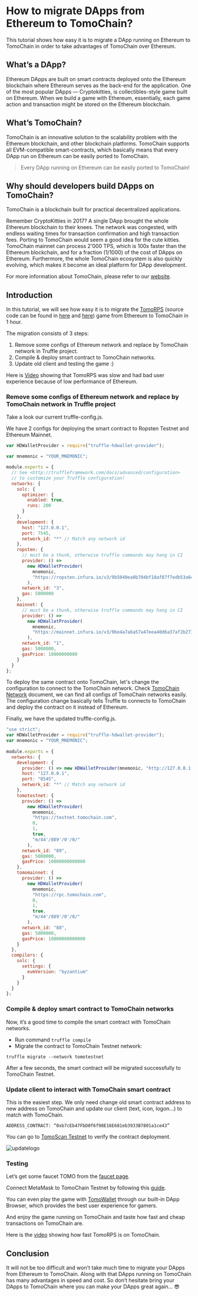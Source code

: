 # How to migrate DApps from Ethereum to TomoChain?

This tutorial shows how easy it is to migrate a DApp running on Ethereum to TomoChain 
in order to take advantages of TomoChain over Ethereum.

## What’s a DApp?

Ethereum DApps are built on smart contracts deployed onto the Ethereum blockchain where Ethereum serves as the back-end for the application.
One of the most popular DApps — Cryptokitties, is collectibles-style game built on Ethereum. 
When we build a game with Ethereum, essentially, each game action and transaction might be stored on the Ethereum blockchain.

## What’s TomoChain?
TomoChain is an innovative solution to the scalability problem with the Ethereum blockchain, and other blockchain platforms. 
TomoChain supports all EVM-compatible smart-contracts, which basically means that every DApp run on Ethereum
can be easily ported to TomoChain. 

> Every DApp running on Ethereum can be easily ported to TomoChain!

## Why should developers build DApps on TomoChain?

TomoChain is a blockchain built for practical decentralized applications.

Remember CryptoKitties in 2017? A single DApp brought the whole Ethereum blockchain to their knees. 
The network was congested, with endless waiting times for transaction confirmation and high transaction fees. 
Porting to TomoChain would seem a good idea for the cute kitties.
TomoChain mainnet can process 2'000 TPS, which is 100x faster than the Ethereum blockchain, and for a fraction (1/1000) of the cost of DApps on Ethereum. 
Furthermore, the whole TomoChain ecosystem is also quickly evolving, which makes it become an ideal platform for DApp development. 

For more information about TomoChain, please refer to our [website](tomochain.com).

## Introduction

In this tutorial, we will see how easy it is to migrate the [TomoRPS](https://tomorps.online/) (source code can be found in [here](https://github.com/frogdevvn/tomorps-smartcontract) and [here](https://github.com/frogdevvn/tomorps-backend)) game from Ethereum to TomoChain in 1 hour.

The migration consists of 3 steps:

1. Remove some configs of Ethereum network and replace by TomoChain network in Truffle project.
2. Compile & deploy smart contract to TomoChain networks.
3. Update old client and testing the game :)

Here is [Video](https://vimeo.com/348170191) showing that TomoRPS was slow and had bad user experience because of low performance of Ethereum.

### Remove some configs of Ethereum network and replace by TomoChain network in Truffle project

Take a look our current truffle-config.js. 

We have 2 configs for deploying the smart contract to Ropsten Testnet and Ethereum Mainnet.

```javascript
var HDWalletProvider = require("truffle-hdwallet-provider");

var mnemonic = "YOUR_MNEMONIC";

module.exports = {
  // See <http://truffleframework.com/docs/advanced/configuration>
  // to customize your Truffle configuration!
  networks: {
    solc: {
      optimizer: {
        enabled: true,
        runs: 200
      }
    },
    development: {
      host: "127.0.0.1",
      port: 7545,
      network_id: "*" // Match any network id
    },
    ropsten: {
      // must be a thunk, otherwise truffle commands may hang in CI
      provider: () =>
        new HDWalletProvider(
          mnemonic,
          "https://ropsten.infura.io/v3/9b5040ea0b704bf18af87f7edb53a644"
        ),
      network_id: "3",
      gas: 5000000
    },
    mainnet: {
      // must be a thunk, otherwise truffle commands may hang in CI
      provider: () =>
        new HDWalletProvider(
          mnemonic,
          "https://mainnet.infura.io/v3/9be4a7a6a57a47eea40d6a37af2b2712"
        ),
      network_id: "1",
      gas: 5000000,
      gasPrice: 10000000000
    }
  }
};
```

To deploy the same contract onto TomoChain, let's change the configuration to connect to the TomoChain network. 
Check [TomoChain Network](https://docs.tomochain.com/general/networks/) document, we can find all configs of TomoChain networks easily.
The configuration change basically tells Truffle to connects to TomoChain and deploy the contract on it instead of Ethereum.

Finally, we have the updated truffle-config.js.

```javascript
"use strict";
var HDWalletProvider = require("truffle-hdwallet-provider");
var mnemonic = "YOUR_MNEMONIC";
  
module.exports = {
  networks: {
    development: {
      provider: () => new HDWalletProvider(mnemonic, "http://127.0.0.1:8545"),
      host: "127.0.0.1",
      port: "8545",
      network_id: "*" // Match any network id
    },
    tomotestnet: {
      provider: () =>
        new HDWalletProvider(
          mnemonic,
          "https://testnet.tomochain.com",
          0,
          1,
          true,
          "m/44'/889'/0'/0/"
        ),
      network_id: "89",
      gas: 5000000,
      gasPrice: 10000000000000
    },
    tomomainnet: {
      provider: () =>
        new HDWalletProvider(
          mnemonic,
          "https://rpc.tomochain.com",
          0,
          1,
          true,
          "m/44'/889'/0'/0/"
        ),
      network_id: "88",
      gas: 5000000,
      gasPrice: 10000000000000
    }
  },
  compilers: {
    solc: {
      settings: {
        evmVersion: "byzantium"
      }
    }
  }
};
```

### Compile & deploy smart contract to TomoChain networks

Now, it’s a good time to compile the smart contract with TomoChain networks.

* Run command `truffle compile`
* Migrate the contract to TomoChain Testnet network:

```truffle migrate --network tomotestnet```

After a few seconds, the smart contract will be migrated successfully to TomoChain Testnet.


### Update client to interact with TomoChain smart contract

This is the easiest step. 
We only need change old smart contract address to new address on TomoChain and update our client (text, icon, logon…) to match with TomoChain.

```ADDRESS_CONTRACT: “0xb7cEb47FbD0f6f98E16E681eb3933B7801a1ce43”```

You can go to [TomoScan Testnet](https://scan.testnet.tomochain.com) to verify the contract deployment.

![updatelogo](/assets/updatetomologo.png)

### Testing

Let’s get some faucet TOMO from the [faucet page](https://faucet.testnet.tomochain.com). 

Connect MetaMask to TomoChain Testnet by following this [guide](/get-started/wallet).

You can even play the game with [TomoWallet](https://docs.tomochain.com/products/tomowallet/features/) through our built-in DApp Browser, which provides the best user experience for gamers. 
 
And enjoy the game running on TomoChain and taste how fast and cheap transactions on TomoChain are.

Here is the [video](https://vimeo.com/348143592) showing how fast TomoRPS is on TomoChain. 

## Conclusion
It will not be too difficult and won't take much time to migrate your DApps from Ethereum to TomoChain. 
Along with that DApps running on TomoChain has many advantages in speed and cost. 
So don’t hesitate bring your DApps to TomoChain where you can make your DApps great again… 😎


